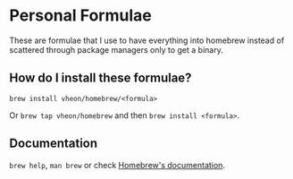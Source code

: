 # Personal Formulae

These are formulae that I use to have everything into homebrew instead of scattered through package managers only to get a binary.

## How do I install these formulae?
`brew install vheon/homebrew/<formula>`

Or `brew tap vheon/homebrew` and then `brew install <formula>`.

## Documentation
`brew help`, `man brew` or check [Homebrew's documentation](https://docs.brew.sh).
